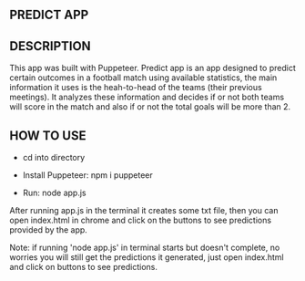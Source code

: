 ## PREDICT APP

## DESCRIPTION

This app was built with Puppeteer. Predict app is an app designed to predict certain outcomes in a football match using available statistics, the main information it uses is the heah-to-head of the teams (their previous meetings). It analyzes these information and decides if or not both teams will score in the match and also if or not the total goals will be more than 2.

## HOW TO USE

* cd into directory

* Install Puppeteer: npm i puppeteer

* Run: node app.js

After running app.js in the terminal it creates some txt file, then you can open index.html in chrome and click on the buttons to see predictions provided by the app.

Note: if running 'node app.js' in terminal starts but doesn't complete, no worries you will still get the predictions it generated, just open index.html and click on buttons to see predictions.